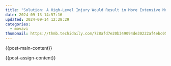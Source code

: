```yaml
---
title: "Solution: A High-Level Injury Would Result in More Extensive Motor Deficits, Including the Inability to Abduct or Adduct Fingers (From Interossei Muscle Weakness), While a Guyon's Canal Injury Typically Spares These Functions but Affects Intrinsic Hand Muscles and Sensation."
date: 2024-09-13 14:57:16
updated: 2024-09-14 12:28:29
categories:
  - movavi
thumbnail: https://thmb.techidaily.com/728afd7e20b349094de30222af4ebc05eabd7a8ee2169bafa3b138dd4f9cdab2.jpg
---
```


{{post-main-content}}

<ins class="adsbygoogle"
     style="display:block"
     data-ad-format="autorelaxed"
     data-ad-client="ca-pub-7571918770474297"
     data-ad-slot="1223367746"></ins>

{{post-assign-content}}

<ins class="adsbygoogle"
     style="display:block"
     data-ad-client="ca-pub-7571918770474297"
     data-ad-slot="8358498916"
     data-ad-format="auto"
     data-full-width-responsive="true"></ins>
